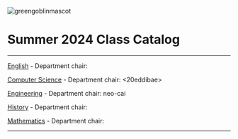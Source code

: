 ![greengoblinmascot](media/gg.jpeg)
# Summer 2024 Class Catalog
---

[English](english.md) - Department chair: <github username>

[Computer Science](computerscience.md) - Department chair: <20eddibae> 

[Engineering](engineering.md) - Department chair: neo-cai

[History](history.md) - Department chair: <github username>

[Mathematics](math.md) - Department chair: <joannashan28>

---
